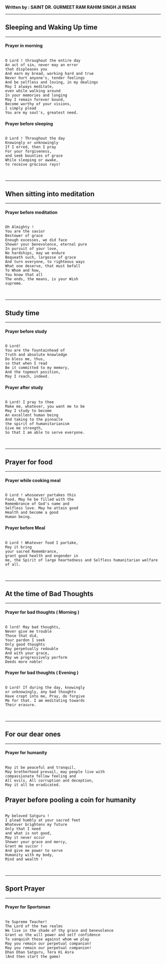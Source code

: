 **Written by : SAINT DR. GURMEET RAM RAHIM SINGH JI INSAN**
&nbsp;

---
## Sleeping and Waking Up time
---

#### Prayer in morning

```

O Lord ! throughout the entire day
An act of sin, never may an error
that displeases you
And earn my bread, working hard and true
Never hurt anyone's, tender feelings
And be selfless and loving, in my dealings
May I always meditate,
even while walking around
In your memories and longing
May I remain forever bound,
Become worthy of your visions,
I simply plead
You are my soul's, greatest need.

```

#### Prayer before sleeping

```

O Lord ! Throughout the day
Knowingly or unknowingly
If I erred, then I pray
For your forgiveness,
and seek bounties of grace
While sleeping or awake,
to receive gracious rays!

```

&nbsp;

---
## When sitting into meditation
---

#### Prayer before meditation

```

Oh Almighty !
You are the savior
Bestower of grace
Enough excesses, we did face
Shower your benevolence, eternal pure
In pursuit of your love,
No hardships, may we endure
Bequeath such, largesse of grace
And turn everyone, to righteous ways
What one deserve, that must befall
To Whom and how,
You know that all
The ends, the means, is your Wish
supreme.

```

&nbsp;

---
## Study time
---

#### Prayer before study

```

O Lord!
You are the fountainhead of
Truth and absolute knowledge
Do bless me, thus,
so that when I read
Be it committed to my memory,
And the topmost position,
May I reach, indeed.

```

#### Prayer after study

```

O Lord! I pray to thee
Make me, whatever, you want me to be
May I study to become
An excellent human being
And taking to the pinnacle
the spirit of humanitarianism
Give me strength,
So that I am able to serve everyone.

```

&nbsp;

---
## Prayer for food
---

#### Prayer while cooking meal

```

O Lord ! whosoever partakes this
Food, May he be filled with the
Remembrance of God's name and
Selfless love. May he attain good
Health and become a good
Human being.

```

#### Prayer before Meal

```

O Lord ! Whatever food I partake,
May it bring
your sacred Remembrance,
grant good health and engender in
me, the Spirit of large heartedness and Selfless humanitarian welfare
of all.

```

&nbsp;

---
## At the time of Bad Thoughts
---

#### Prayer for bad thoughts ( Morning )

```

O lord! May bad thoughts,
Never give me trouble
Those that did,
Your pardon I seek
Only good thoughts
May perpetually redouble
And with your grace,
May we progressively perform
Deeds more noble!

```

#### Prayer for bad thoughts ( Evening )

```

O Lord! If during the day, knowingly
or unknowingly, any bad thoughts
Have crept into me, Pray, do forgive
Me for that. I am meditating towards
Their erasure.

```

&nbsp;

---
## For our dear ones
---

#### Prayer for humanity

```

May it be peaceful and tranquil,
May brotherhood prevail, may people live with
compassionate fellow feeling and
All evils, All corruption and deception,
May it all be eradicated.

```

## Prayer before pooling a coin for humanity

```

My beloved Satguru !
I plead humbly at your sacred feet
Whatever brightens my future
Only that I need
and what is not good,
May it never occur
Shower your grace and mercy,
Grant me succor !
And give me power to serve
Humanity with my body,
Mind and wealth !

```

&nbsp;

---
## Sport Prayer
---

#### Prayer for Sportsman

```

Ye Supreme Teacher!
The Lord of the two realms
We live in the shade of thy grace and benevolence
Grant us the will power and self confidence
To vanquish those against whom we play
May you remain our perpetual companion!
May you remain our perpetual companion!
Dhan Dhan Satguru, Tera Hi Asra
(And then start the game)

```